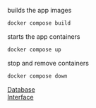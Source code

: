 builds the app images
```bash
docker compose build
```

starts the app containers
```bash
docker compose up
```

stop and remove containers
```bash
docker compose down
```

<!-- docker build -t library_management . -->

<!-- docker run -p 5001:5000 library_management -->

<!-- docker compose up -->

<!-- docker compose run app bash

    flask shell
        db.create_all() -->



[Database](http://127.0.0.1:8080/?pgsql=library)  
[Interface](http://127.0.0.1:5001)